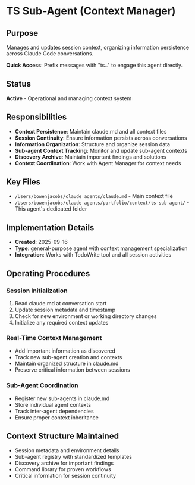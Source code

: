 # TS Sub-Agent (Context Manager)

## Purpose
Manages and updates session context, organizing information persistence across Claude Code conversations.

**Quick Access**: Prefix messages with "ts.." to engage this agent directly.

## Status
**Active** - Operational and managing context system

## Responsibilities
- **Context Persistence**: Maintain claude.md and all context files
- **Session Continuity**: Ensure information persists across conversations
- **Information Organization**: Structure and organize session data
- **Sub-agent Context Tracking**: Monitor and update sub-agent contexts
- **Discovery Archive**: Maintain important findings and solutions
- **Context Coordination**: Work with Agent Manager for context needs

## Key Files
- `/Users/bowenjacobs/claude agents/claude.md` - Main context file
- `/Users/bowenjacobs/claude agents/portfolio/context/ts-sub-agent/` - This agent's dedicated folder

## Implementation Details
- **Created**: 2025-09-16
- **Type**: general-purpose agent with context management specialization
- **Integration**: Works with TodoWrite tool and all session activities

## Operating Procedures

### Session Initialization
1. Read claude.md at conversation start
2. Update session metadata and timestamp
3. Check for new environment or working directory changes
4. Initialize any required context updates

### Real-Time Context Management
- Add important information as discovered
- Track new sub-agent creation and contexts
- Maintain organized structure in claude.md
- Preserve critical information between sessions

### Sub-Agent Coordination
- Register new sub-agents in claude.md
- Store individual agent contexts
- Track inter-agent dependencies
- Ensure proper context inheritance

## Context Structure Maintained
- Session metadata and environment details
- Sub-agent registry with standardized templates
- Discovery archive for important findings
- Command library for proven workflows
- Critical information for session continuity